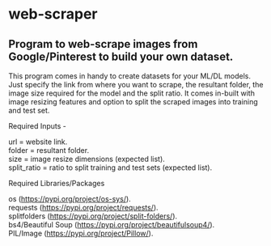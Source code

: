 # web-scraper
## Program to web-scrape images from Google/Pinterest to build your own dataset.

This program comes in handy to create datasets for your ML/DL models. Just specify the link from where you want to scrape, the resultant folder, the image size required for the model and the split ratio.
It comes in-built with image resizing features and option to split the scraped images into training and test set.


Required Inputs -   

url = website link. <br />
folder = resultant folder. <br />
size = image resize dimensions (expected list). <br />
split_ratio = ratio to split training and test sets (expected list). <br />


Required Libraries/Packages 

os (https://pypi.org/project/os-sys/).   <br />
requests (https://pypi.org/project/requests/).   <br />
splitfolders (https://pypi.org/project/split-folders/).   <br />
bs4/Beautiful Soup (https://pypi.org/project/beautifulsoup4/).   <br />
PIL/Image (https://pypi.org/project/Pillow/).   <br />
